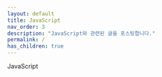```yaml
---
layout: default
title: JavaScript
nav_order: 3
description: "JavaScript와 관련된 글을 포스팅합니다."
permalink: /
has_children: true
---
```

JavaScript
